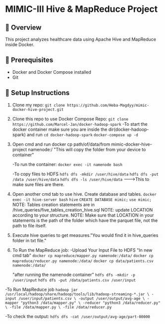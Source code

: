 # MIMIC-III Hive & MapReduce Project

## 🚀 Overview
This project analyzes healthcare data using Apache Hive and MapReduce inside Docker.

## 🧱 Prerequisites

- Docker and Docker Compose installed
- Git

## 🔧 Setup Instructions

1. Clone my repo:
   `git clone https://github.com/Heba-Magdyy/mimic-docker-hive-project.git`
2. Clone this repo to use Docker Compose Repo:
   `git clone https://github.com/Marcel-Jan/docker-hadoop-spark`
   -To start the docker container make sure you are inside the dir(docker-hadoop-spark) and run
        `cd docker-hadoop-spark`
        `docker-compose up -d`

3. Open cmd and run
    docker cp path/of/data/from mimic-docker-hive-project namenode:/
    "This will copy the folder from your device to container"

   -To run the container:
    `docker exec -it namenode bash`

   -To copy files to HDFS
    `hdfs dfs -mkdir /user/hive/data`
    `hdfs dfs -put /data /user/hive/data`
    `hdfs dfs -ls /user/hive/data`    --->This to make sure files are there.

4. Open another cmd tab to use hive. Create database and tables.
     `docker exec -it hive-server bash`
     `hive`
     `CREATE DATABASE mimic;`
     `use mimic;`
    NOTE: Tables creation statements are in /hive_queries/five_tables_creation_hive.sql
    NOTE: update LOCATION according to your structure.
    NOTE: Make sure that LOCATION in your statements is the path of the folder which have the parquet file, not the path to file itself.

5. Execute hive queries to get measures."You would find it in hive_queries folder in txt file."


6. To Run the MapReduce job:
 -Upload Your Input File to HDFS
   "In new cmd tab"
    `docker cp mapreduce/mapper.py namenode:/data/`
    `docker cp mapreduce/reducer.py namenode:/data/`
    `docker cp data/patients.csv namenode:/data/`

   "after running the namenode container"
    `hdfs dfs -mkdir -p /user/input`
    `hdfs dfs -put /data/patients.csv /user/input`

-To Run MapReduce job
 `hadoop jar /usr/local/hadoop/share/hadoop/tools/lib/hadoop-streaming-*.jar \
  -input /user/input/patients.csv \
  -output /user/output/avg-age \
  -mapper "python3 /data/mapper.py" \
  -reducer "python3 /data/reducer.py" \
  -file /data/mapper.py \
  -file /data/reducer.py`

 -To check the output:
    `hdfs dfs -cat /user/output/avg-age/part-00000`

